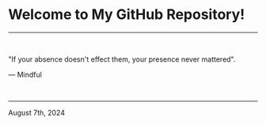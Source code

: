 # Welcome to My GitHub Repository!

---

<br>

"If your absence doesn't effect them, your presence never mattered"\.

― Mindful
 
</br>

---
August 7th, 2024
